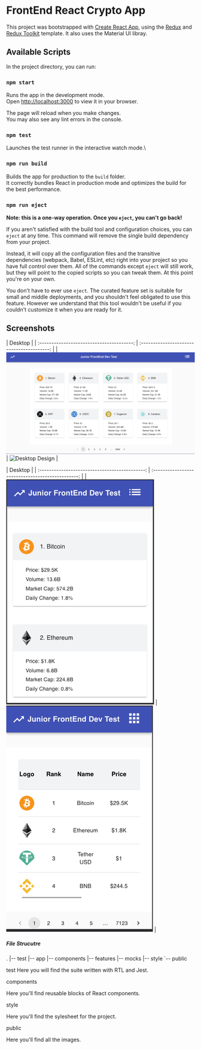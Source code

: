 # FrontEnd React Crypto App

This project was bootstrapped with [Create React App](https://github.com/facebook/create-react-app), using the [Redux](https://redux.js.org/) and [Redux Toolkit](https://redux-toolkit.js.org/) template. It also uses the Material UI libray.

## Available Scripts

In the project directory, you can run:

### `npm start`

Runs the app in the development mode.\
Open [http://localhost:3000](http://localhost:3000) to view it in your browser.

The page will reload when you make changes.\
You may also see any lint errors in the console.

### `npm test`

Launches the test runner in the interactive watch mode.\

### `npm run build`

Builds the app for production to the `build` folder.\
It correctly bundles React in production mode and optimizes the build for the best performance.

### `npm run eject`

**Note: this is a one-way operation. Once you `eject`, you can't go back!**

If you aren't satisfied with the build tool and configuration choices, you can `eject` at any time. This command will remove the single build dependency from your project.

Instead, it will copy all the configuration files and the transitive dependencies (webpack, Babel, ESLint, etc) right into your project so you have full control over them. All of the commands except `eject` will still work, but they will point to the copied scripts so you can tweak them. At this point you're on your own.

You don't have to ever use `eject`. The curated feature set is suitable for small and middle deployments, and you shouldn't feel obligated to use this feature. However we understand that this tool wouldn't be useful if you couldn't customize it when you are ready for it.

## Screenshots

|                  Desktop                  |
| :---------------------------------------: | :----------------------------------------: |
| ![Desktop Design](/public/CardDesign.png) | ![Desktop Design](/public/ListDesing.pngg) |

|                    Desktop                     |
| :--------------------------------------------: | :-----------------------------------------------: |
| ![Mobile Design](/public/MobileCardDesign.png) | ![Mobile Design](/public/Mobile%20ListDesign.png) |

##### File Strucutre

.
|-- test
|-- app
|-- components
|-- features
|-- mocks
|-- style
`-- public

test
Here you will find the suite written with RTL and Jest.

components

Here you'll find reusable blocks of React components.

style

Here you'll find the sylesheet for the project.

public

Here you'll find all the images.
